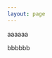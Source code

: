 ```yaml
---
layout: page
---
```


aaaaaa

<script type="text/javascript" src="https://www.grav.cz/last"></script>

bbbbbb
